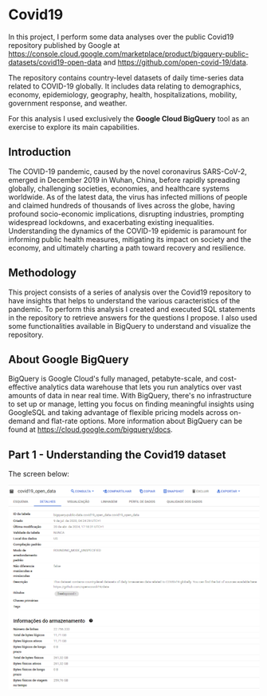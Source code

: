 # Covid19
In this project, I perform some data analyses over the public Covid19 repository published by Google at https://console.cloud.google.com/marketplace/product/bigquery-public-datasets/covid19-open-data and https://github.com/open-covid-19/data.

The repository contains country-level datasets of daily time-series data related to COVID-19 globally. It includes data relating to demographics, economy, epidemiology, geography, health, hospitalizations, mobility, government response, and weather.

For this analysis I used exclusively the **Google Cloud BigQuery** tool as an exercise to explore its main capabilities.

## Introduction
The COVID-19 pandemic, caused by the novel coronavirus SARS-CoV-2, emerged in December 2019 in Wuhan, China, before rapidly spreading globally, challenging societies, economies, and healthcare systems worldwide. As of the latest data, the virus has infected millions of people and claimed hundreds of thousands of lives across the globe, having profound socio-economic implications, disrupting industries, prompting widespread lockdowns, and exacerbating existing inequalities. Understanding the dynamics of the COVID-19 epidemic is paramount for informing public health measures, mitigating its impact on society and the economy, and ultimately charting a path toward recovery and resilience.

## Methodology
This project consists of a series of analysis over the Covid19 repository to have insights that helps to understand the various caracteristics of the pandemic. To perform this analysis I created and executed SQL statements in the repository to retrieve answers for the questions I propose. I also used some functionalities available in BigQuery to understand and visualize the repository.

## About Google BigQuery
BigQuery is Google Cloud's fully managed, petabyte-scale, and cost-effective analytics data warehouse that lets you run analytics over vast amounts of data in near real time. With BigQuery, there's no infrastructure to set up or manage, letting you focus on finding meaningful insights using GoogleSQL and taking advantage of flexible pricing models across on-demand and flat-rate options. More information about BigQuery can be found at https://cloud.google.com/bigquery/docs.

## Part 1 - Understanding the Covid19 dataset
The screen below:

![teste](https://github.com/christianghama/Covid19/blob/main/images/Captura%20de%20tela%202024-04-20%20174650.png)
